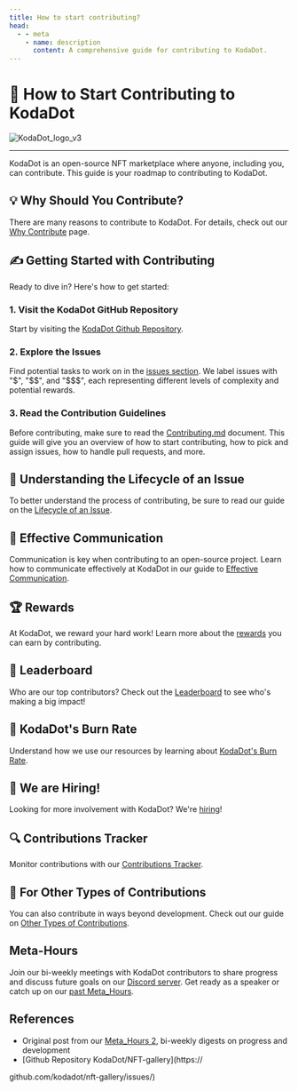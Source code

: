 ```yaml
---
title: How to start contributing?
head:
  - - meta
    - name: description
      content: A comprehensive guide for contributing to KodaDot.
---
```



# 🚀 How to Start Contributing to KodaDot

![KodaDot_logo_v3](/assets/koda-v3.png)

---

KodaDot is an open-source NFT marketplace where anyone, including you, can contribute. This guide is your roadmap to contributing to KodaDot. 

## 💡 Why Should You Contribute?

There are many reasons to contribute to KodaDot. For details, check out our [Why Contribute](/contributing/why-contribute) page.

## ✍️ Getting Started with Contributing

Ready to dive in? Here's how to get started:

### 1. Visit the KodaDot GitHub Repository

Start by visiting the [KodaDot Github Repository](https://github.com/kodadot).

### 2. Explore the Issues

Find potential tasks to work on in the [issues section](https://github.com/kodadot/nft-gallery/issues?q=is%3Aissue+is%3Aopen+label%3A%22good+first+issue%22). We label issues with "$", "$$", and "$$$", each representing different levels of complexity and potential rewards.

### 3. Read the Contribution Guidelines

Before contributing, make sure to read the [Contributing.md](https://github.com/kodadot/nft-gallery/blob/main/CONTRIBUTING.md) document. This guide will give you an overview of how to start contributing, how to pick and assign issues, how to handle pull requests, and more.

## 🔄 Understanding the Lifecycle of an Issue

To better understand the process of contributing, be sure to read our guide on the [Lifecycle of an Issue](/contributing/issue-lifecycle).

## 💬 Effective Communication

Communication is key when contributing to an open-source project. Learn how to communicate effectively at KodaDot in our guide to [Effective Communication](/contributing/effective-communication).

## 🏆 Rewards

At KodaDot, we reward your hard work! Learn more about the [rewards](/contributing/rewards) you can earn by contributing.

## 🥇 Leaderboard

Who are our top contributors? Check out the [Leaderboard](/contributing/leaderboard) to see who's making a big impact!

## 💸 KodaDot's Burn Rate

Understand how we use our resources by learning about [KodaDot's Burn Rate](/contributing/burn-rate).

## 📣 We are Hiring!

Looking for more involvement with KodaDot? We're [hiring](/contributing/hiring)! 

## 🔍 Contributions Tracker

Monitor contributions with our [Contributions Tracker](https://repo-tracker.com/r/gh/kodadot/nft-gallery).

## 🤝 For Other Types of Contributions

You can also contribute in ways beyond development. Check out our guide on [Other Types of Contributions](https://hello.kodadot.xyz/be-part-of-kodadot/kodadots-programs).

## Meta-Hours

Join our bi-weekly meetings with KodaDot contributors to share progress and discuss future goals on our [Discord server](https://discord.gg/kodadot). Get ready as a speaker or catch up on our [past Meta_Hours](https://github.com/kodadot/nft-gallery/discussions/categories/meta-hours).

## References
- Original post from our [Meta_Hours 2](https://github.com/kodadot/nft-gallery/discussions/1699), bi-weekly digests on progress and development
- [Github Repository KodaDot/NFT-gallery](https://

github.com/kodadot/nft-gallery/issues/)
